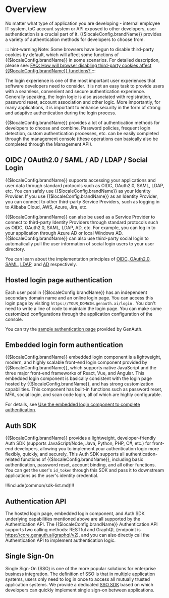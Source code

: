 # Overview

<LastUpdated/>

No matter what type of application you are developing - internal employee IT system, toC account system or API exposed to other developers, user authentication is a crucial part of it. {{$localeConfig.brandName}} provides a variety of authentication methods for developers to choose from.

::: hint-warning
Note: Some browsers have begun to disable third-party cookies by default, which will affect some functions of {{$localeConfig.brandName}} in some scenarios. For detailed description, please see: [FAQ: How will browser disabling third-party cookies affect {{$localeConfig.brandName}} functions? ](/guides/faqs/block-third-party-cookie-impact.md)
:::

The login experience is one of the most important user experiences that software developers need to consider. It is not an easy task to provide users with a seamless, convenient and secure authentication experience. Generally speaking, the login logic is also associated with registration, password reset, account association and other logic. More importantly, for many applications, it is important to enhance security in the form of strong and adaptive authentication during the login process.

{{$localeConfig.brandName}} provides a lot of authentication methods for developers to choose and combine. Password policies, frequent login detection, custom authentication processes, etc. can be easily completed through the management console (these operations can basically also be completed through the Management API).

## OIDC / OAuth2.0 / SAML / AD / LDAP / Social Login

{{$localeConfig.brandName}} supports accessing your applications and user data through standard protocols such as OIDC, OAuth2.0, SAML, LDAP, etc. You can safely use {{$localeConfig.brandName}} as your Identity Provider. If you use {{$localeConfig.brandName}} as an Identity Provider, you can connect to other third-party Service Providers, such as logging in to Alibaba Cloud, AWS, Azure, Jira, etc.

{{$localeConfig.brandName}} can also be used as a Service Provider to connect to third-party Identity Providers through standard protocols such as OIDC, OAuth2.0, SAML, LDAP, AD, etc. For example, you can log in to your application through Azure AD or local Windows AD.
{{$localeConfig.brandName}} can also use third-party social login to automatically pull the user information of social login users to your user directory.

You can learn about the implementation principles of [OIDC, OAuth2.0](/concepts/oidc/oidc-overview.md), [SAML](/concepts/saml/saml-overview.md), [LDAP](/concepts/ldap.md), and [AD](https://en.wikipedia.org/wiki/Active_Directory) respectively.

## Hosted login page authentication

Each user pool in {{$localeConfig.brandName}} has an independent secondary domain name and an online login page. You can access this login page by visiting `https://YOUR_DOMAIN.genauth.ai/login`
. You don't need to write a line of code to maintain the login page. You can make some customized configurations through the application configuration of the console.

You can try the [sample authentication page](https://sample-sso.genauth.ai) provided by GenAuth.

## Embedded login form authentication

{{$localeConfig.brandName}} embedded login component is a lightweight, modern, and highly scalable front-end login component provided by {{$localeConfig.brandName}}, which supports native JavaScript and the three major front-end frameworks of React, Vue, and Angular. This embedded login component is basically consistent with the login page hosted by {{$localeConfig.brandName}}, and has strong customization capabilities. This component has built-in functions such as password reset, MFA, social login, and scan code login, all of which are highly configurable.

For details, see [Use the embedded login component to complete authentication](/guides/basics/authenticate-first-user/use-embeded-login-component/).

## Auth SDK

{{$localeConfig.brandName}} provides a lightweight, developer-friendly Auth SDK (supports JavaScript/Node, Java, Python, PHP, C#, etc.) for front-end developers, allowing you to implement your authentication logic more flexibly, quickly, and securely. This Auth SDK supports all authentication-related functions of {{$localeConfig.brandName}}, including basic authentication, password reset, account binding, and all other functions. You can get the user's `id_token` through this SDK and pass it to downstream applications as the user's identity credential.

!!!include(common/sdk-list.md)!!!

## Authentication API

The hosted login page, embedded login component, and Auth SDK underlying capabilities mentioned above are all supported by the Authentication API. The {{$localeConfig.brandName}} Authentication API supports two calling methods: RESTful and GraphQL (endpoint is https://core.genauth.ai/graphql/v2), and you can also directly call the Authentication API to implement authentication logic.

## Single Sign-On

Single Sign-On (SSO) is one of the more popular solutions for enterprise business integration. The definition of SSO is that in multiple application systems, users only need to log in once to access all mutually trusted application systems. We provide a dedicated [SSO SDK](https://docs.genauth.ai/v3/reference/sdk/web/) based on which developers can quickly implement single sign-on between applications.
